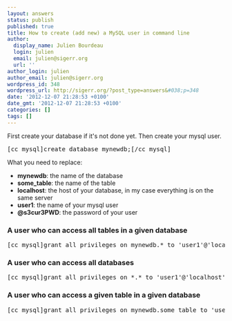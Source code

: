 ```yaml
---
layout: answers
status: publish
published: true
title: How to create (add new) a MySQL user in command line
author:
  display_name: Julien Bourdeau
  login: julien
  email: julien@sigerr.org
  url: ''
author_login: julien
author_email: julien@sigerr.org
wordpress_id: 348
wordpress_url: http://sigerr.org/?post_type=answers&#038;p=348
date: '2012-12-07 21:28:53 +0100'
date_gmt: '2012-12-07 21:28:53 +0100'
categories: []
tags: []
---
```

<p>First create your database if it's not done yet. Then create your mysql user.</p>
<pre>[cc_mysql]create database mynewdb;[/cc_mysql]</pre>
<p>What you need to replace:</p>
<ul>
<li><strong>mynewdb</strong>: the name of the database</li>
<li><strong>some_table</strong>: the name of the table</li>
<li><strong>localhost</strong>: the host of your database, in my case everything is on the same server</li>
<li><strong>user1</strong>: the name of your mysql user</li>
<li><strong>@s3cur3PWD</strong>: the password of your user</li>
</ul>
<h3>A user who can access all tables in a given database</h3>
<pre>[cc_mysql]grant all privileges on mynewdb.* to 'user1'@'localhost' identified by "@s3cur3PWD";[/cc_mysql]</pre>
<h3>A user who can access all databases</h3>
<pre>[cc_mysql]grant all privileges on *.* to 'user1'@'localhost' identified by "@s3cur3PWD";[/cc_mysql]</pre>
<h3>A user who can access a given table in a given database</h3>
<pre>[cc_mysql]grant all privileges on mynewdb.some_table to 'user1'@'localhost' identified by "@s3cur3PWD";[/cc_mysql]</pre>
